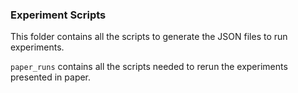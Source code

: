 ### Experiment Scripts

This folder contains all the scripts to generate the JSON files to run experiments.

`paper_runs` contains all the scripts needed to rerun the experiments presented in paper.
